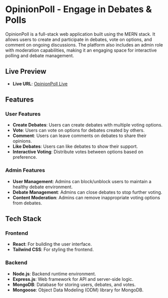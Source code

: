 # OpinionPoll - Engage in Debates & Polls

OpinionPoll is a full-stack web application built using the MERN stack. It allows users to create and participate in debates, vote on options, and comment on ongoing discussions. The platform also includes an admin role with moderation capabilities, making it an engaging space for interactive polling and debate management.

## Live Preview
- **Live URL**: [OpinionPoll Live](https://opinionpoll.pages.dev/)

## Features
### User Features
- **Create Debates**: Users can create debates with multiple voting options.
- **Vote**: Users can vote on options for debates created by others.
- **Comment**: Users can leave comments on debates to share their opinions.
- **Like Debates**: Users can like debates to show their support.
- **Interactive Voting**: Distribute votes between options based on preference.

### Admin Features
- **User Management**: Admins can block/unblock users to maintain a healthy debate environment.
- **Debate Management**: Admins can close debates to stop further voting.
- **Content Moderation**: Admins can remove inappropriate voting options from debates.

## Tech Stack
### Frontend
- **React**: For building the user interface.
- **Tailwind CSS**: For styling the frontend.

### Backend
- **Node.js**: Backend runtime environment.
- **Express.js**: Web framework for API and server-side logic.
- **MongoDB**: Database for storing users, debates, and votes.
- **Mongoose**: Object Data Modeling (ODM) library for MongoDB.

